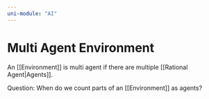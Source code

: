 ```yaml
---
uni-module: "AI"
---
```


# Multi Agent Environment

An [[Environment]] is multi agent if there are multiple [[Rational Agent|Agents]].

Question: When do we count parts of an [[Environment]] as agents?
